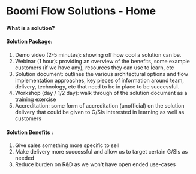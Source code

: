# Boomi Flow Solutions - Home

#### What is a solution?







#### Solution Package:

1. Demo video \(2-5 minutes\): showing off how cool a solution can be.
2. Webinar \(1 hour\): providing an overview of the benefits, some example customers \(if we have any\), resources they can use to learn, etc
3. Solution document: outlines the various architectural options and flow implementation approaches, key pieces of information around team, delivery, technology, etc that need to be in place to be successful.
4. Workshop \(day / 1/2 day\): walk through of the solution document as a training exercise
5. Accreditation: some form of accreditation \(unofficial\) on the solution delivery that could be given to G/SIs interested in learning as well as customers

#### Solution Benefits :

1. Give sales something more specific to sell
2. Make delivery more successful and allow us to target certain G/SIs as needed
3. Reduce burden on R&D as we won't have open ended use-cases



